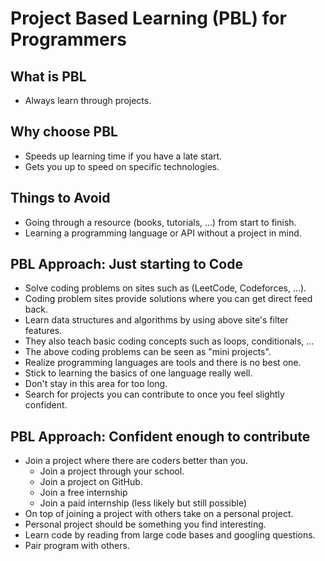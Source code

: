 # Project Based Learning (PBL) for Programmers

## What is PBL
- Always learn through projects.

## Why choose PBL
- Speeds up learning time if you have a late start.
- Gets you up to speed on specific technologies.

## Things to Avoid
- Going through a resource (books, tutorials, ...) from start to finish.
- Learning a programming language or API without a project in mind.

## PBL Approach: Just starting to Code
- Solve coding problems on sites such as (LeetCode, Codeforces, ...).
- Coding problem sites provide solutions where you can get direct feed back.
- Learn data structures and algorithms by using above site's filter features.
- They also teach basic coding concepts such as loops, conditionals, ...
- The above coding problems can be seen as "mini projects".
- Realize programming languages are tools and there is no best one.
- Stick to learning the basics of one language really well.
- Don't stay in this area for too long.
- Search for projects you can contribute to once you feel slightly confident.

## PBL Approach: Confident enough to contribute
- Join a project where there are coders better than you.
    - Join a project through your school.
    - Join a project on GitHub.
    - Join a free internship
    - Join a paid internship (less likely but still possible)
- On top of joining a project with others take on a personal project.
- Personal project should be something you find interesting.
- Learn code by reading from large code bases and googling questions.
- Pair program with others.
